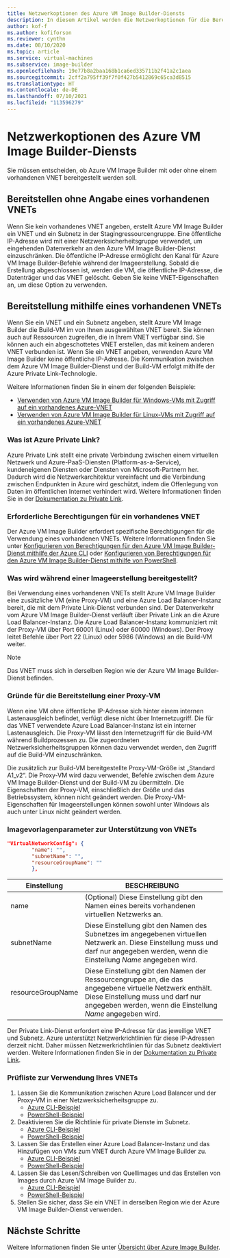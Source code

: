 ```yaml
---
title: Netzwerkoptionen des Azure VM Image Builder-Diensts
description: In diesem Artikel werden die Netzwerkoptionen für die Bereitstellung des Azure VM Image Builder-Diensts erläutert.
author: kof-f
ms.author: kofiforson
ms.reviewer: cynthn
ms.date: 08/10/2020
ms.topic: article
ms.service: virtual-machines
ms.subservice: image-builder
ms.openlocfilehash: 19e77b8a2baa168b1ca6ed335711b2f41a2c1aea
ms.sourcegitcommit: 2cff2a795ff39f7f0f427b5412869c65ca3d8515
ms.translationtype: HT
ms.contentlocale: de-DE
ms.lasthandoff: 07/10/2021
ms.locfileid: "113596279"
---
```

# <a name="azure-image-builder-service-networking-options"></a>Netzwerkoptionen des Azure VM Image Builder-Diensts

Sie müssen entscheiden, ob Azure VM Image Builder mit oder ohne einem vorhandenen VNET bereitgestellt werden soll.

## <a name="deploy-without-specifying-an-existing-vnet"></a>Bereitstellen ohne Angabe eines vorhandenen VNETs

Wenn Sie kein vorhandenes VNET angeben, erstellt Azure VM Image Builder ein VNET und ein Subnetz in der Stagingressourcengruppe. Eine öffentliche IP-Adresse wird mit einer Netzwerksicherheitsgruppe verwendet, um eingehenden Datenverkehr an den Azure VM Image Builder-Dienst einzuschränken. Die öffentliche IP-Adresse ermöglicht den Kanal für Azure VM Image Builder-Befehle während der Imageerstellung. Sobald die Erstellung abgeschlossen ist, werden die VM, die öffentliche IP-Adresse, die Datenträger und das VNET gelöscht. Geben Sie keine VNET-Eigenschaften an, um diese Option zu verwenden.

## <a name="deploy-using-an-existing-vnet"></a>Bereitstellung mithilfe eines vorhandenen VNETs

Wenn Sie ein VNET und ein Subnetz angeben, stellt Azure VM Image Builder die Build-VM im von Ihnen ausgewählten VNET bereit. Sie können auch auf Ressourcen zugreifen, die in Ihrem VNET verfügbar sind. Sie können auch ein abgeschottetes VNET erstellen, das mit keinem anderen VNET verbunden ist. Wenn Sie ein VNET angeben, verwenden Azure VM Image Builder keine öffentliche IP-Adresse. Die Kommunikation zwischen dem Azure VM Image Builder-Dienst und der Build-VM erfolgt mithilfe der Azure Private Link-Technologie.

Weitere Informationen finden Sie in einem der folgenden Beispiele:

* [Verwenden von Azure VM Image Builder für Windows-VMs mit Zugriff auf ein vorhandenes Azure-VNET](../windows/image-builder-vnet.md)
* [Verwenden von Azure VM Image Builder für Linux-VMs mit Zugriff auf ein vorhandenes Azure-VNET](image-builder-vnet.md)

### <a name="what-is-azure-private-link"></a>Was ist Azure Private Link?

Azure Private Link stellt eine private Verbindung zwischen einem virtuellen Netzwerk und Azure-PaaS-Diensten (Platform-as-a-Service), kundeneigenen Diensten oder Diensten von Microsoft-Partnern her. Dadurch wird die Netzwerkarchitektur vereinfacht und die Verbindung zwischen Endpunkten in Azure wird geschützt, indem die Offenlegung von Daten im öffentlichen Internet verhindert wird. Weitere Informationen finden Sie in der [Dokumentation zu Private Link](../../private-link/index.yml).

### <a name="required-permissions-for-an-existing-vnet"></a>Erforderliche Berechtigungen für ein vorhandenes VNET

Der Azure VM Image Builder erfordert spezifische Berechtigungen für die Verwendung eines vorhandenen VNETs. Weitere Informationen finden Sie unter [Konfigurieren von Berechtigungen für den Azure VM Image Builder-Dienst mithilfe der Azure CLI](image-builder-permissions-cli.md) oder [Konfigurieren von Berechtigungen für den Azure VM Image Builder-Dienst mithilfe von PowerShell](image-builder-permissions-powershell.md).

### <a name="what-is-deployed-during-an-image-build"></a>Was wird während einer Imageerstellung bereitgestellt?

Bei Verwendung eines vorhandenen VNETs stellt Azure VM Image Builder eine zusätzliche VM (eine Proxy-VM) und eine Azure Load Balancer-Instanz bereit, die mit dem Private Link-Dienst verbunden sind. Der Datenverkehr vom Azure VM Image Builder-Dienst verläuft über Private Link an die Azure Load Balancer-Instanz. Die Azure Load Balancer-Instanz kommuniziert mit der Proxy-VM über Port 60001 (Linux) oder 60000 (Windows). Der Proxy leitet Befehle über Port 22 (Linux) oder 5986 (Windows) an die Build-VM weiter.

> [!NOTE]
> Das VNET muss sich in derselben Region wie der Azure VM Image Builder-Dienst befinden.
> 

### <a name="why-deploy-a-proxy-vm"></a>Gründe für die Bereitstellung einer Proxy-VM

Wenn eine VM ohne öffentliche IP-Adresse sich hinter einem internen Lastenausgleich befindet, verfügt diese nicht über Internetzugriff. Die für das VNET verwendete Azure Load Balancer-Instanz ist ein interner Lastenausgleich. Die Proxy-VM lässt den Internetzugriff für die Build-VM während Buildprozessen zu. Die zugeordneten Netzwerksicherheitsgruppen können dazu verwendet werden, den Zugriff auf die Build-VM einzuschränken.

Die zusätzlich zur Build-VM bereitgestellte Proxy-VM-Größe ist „Standard A1_v2“. Die Proxy-VM wird dazu verwendet, Befehle zwischen dem Azure VM Image Builder-Dienst und der Build-VM zu übermitteln. Die Eigenschaften der Proxy-VM, einschließlich der Größe und das Betriebssystem, können nicht geändert werden. Die Proxy-VM-Eigenschaften für Imageerstellungen können sowohl unter Windows als auch unter Linux nicht geändert werden.

### <a name="image-template-parameters-to-support-vnet"></a>Imagevorlagenparameter zur Unterstützung von VNETs
```json
"VirtualNetworkConfig": {
        "name": "",
        "subnetName": "",
        "resourceGroupName": ""
        },
```

| Einstellung | BESCHREIBUNG |
|---------|---------|
| name | (Optional) Diese Einstellung gibt den Namen eines bereits vorhandenen virtuellen Netzwerks an. |
| subnetName | Diese Einstellung gibt den Namen des Subnetzes im angegebenen virtuellen Netzwerk an. Diese Einstellung muss und darf nur angegeben werden, wenn die Einstellung *Name* angegeben wird. |
| resourceGroupName | Diese Einstellung gibt den Namen der Ressourcengruppe an, die das angegebene virtuelle Netzwerk enthält. Diese Einstellung muss und darf nur angegeben werden, wenn die Einstellung *Name* angegeben wird. |

Der Private Link-Dienst erfordert eine IP-Adresse für das jeweilige VNET und Subnetz. Azure unterstützt Netzwerkrichtlinien für diese IP-Adressen derzeit nicht. Daher müssen Netzwerkrichtlinien für das Subnetz deaktiviert werden. Weitere Informationen finden Sie in der [Dokumentation zu Private Link](../../private-link/index.yml).

### <a name="checklist-for-using-your-vnet"></a>Prüfliste zur Verwendung Ihres VNETs

1. Lassen Sie die Kommunikation zwischen Azure Load Balancer und der Proxy-VM in einer Netzwerksicherheitsgruppe zu.
    * [Azure CLI-Beispiel](image-builder-vnet.md#add-network-security-group-rule)
    * [PowerShell-Beispiel](../windows/image-builder-vnet.md#add-network-security-group-rule)
2. Deaktivieren Sie die Richtlinie für private Dienste im Subnetz.
    * [Azure CLI-Beispiel](image-builder-vnet.md#disable-private-service-policy-on-subnet)
    * [PowerShell-Beispiel](../windows/image-builder-vnet.md#disable-private-service-policy-on-subnet)
3. Lassen Sie das Erstellen einer Azure Load Balancer-Instanz und das Hinzufügen von VMs zum VNET durch Azure VM Image Builder zu.
    * [Azure CLI-Beispiel](image-builder-permissions-cli.md#existing-vnet-azure-role-example)
    * [PowerShell-Beispiel](image-builder-permissions-powershell.md#permission-to-customize-images-on-your-vnets)
4. Lassen Sie das Lesen/Schreiben von Quellimages und das Erstellen von Images durch Azure VM Image Builder zu.
    * [Azure CLI-Beispiel](image-builder-permissions-cli.md#custom-image-azure-role-example)
    * [PowerShell-Beispiel](image-builder-permissions-powershell.md#custom-image-azure-role-example)
5. Stellen Sie sicher, dass Sie ein VNET in derselben Region wie der Azure VM Image Builder-Dienst verwenden.


## <a name="next-steps"></a>Nächste Schritte

Weitere Informationen finden Sie unter [Übersicht über Azure Image Builder](../image-builder-overview.md).